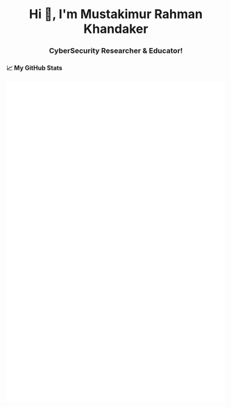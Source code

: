 ## <h1 align="center">Hi 👋, I'm Mustakimur Rahman Khandaker</h1>
<h3 align="center">CyberSecurity Researcher & Educator!</h3>

#### &#x1f4c8; My GitHub Stats

<picture>
  <img src="/github-metrics.svg" alt="Metrics">
</picture>
<br/>
<picture>
  <img src="/metrics.plugin.isocalendar.fullyear.svg" alt="Metrics">
</picture>


